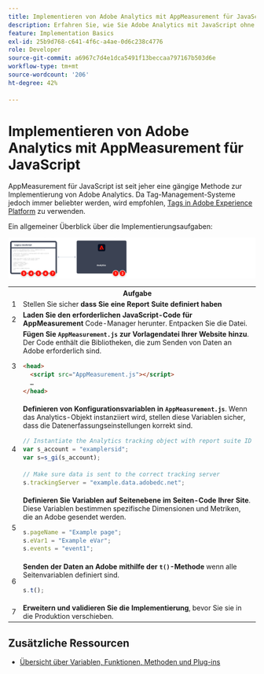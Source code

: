 ```yaml
---
title: Implementieren von Adobe Analytics mit AppMeasurement für JavaScript
description: Erfahren Sie, wie Sie Adobe Analytics mit JavaScript ohne Tag-Management-System implementieren.
feature: Implementation Basics
exl-id: 25b9d768-c641-4f6c-a4ae-0d6c238c4776
role: Developer
source-git-commit: a6967c7d4e1dca5491f13beccaa797167b503d6e
workflow-type: tm+mt
source-wordcount: '206'
ht-degree: 42%

---
```


# Implementieren von Adobe Analytics mit AppMeasurement für JavaScript

AppMeasurement für JavaScript ist seit jeher eine gängige Methode zur Implementierung von Adobe Analytics. Da Tag-Management-Systeme jedoch immer beliebter werden, wird empfohlen, [Tags in Adobe Experience Platform](../launch/overview.md) zu verwenden.

Ein allgemeiner Überblick über die Implementierungsaufgaben:

![Implementieren von Adobe Analytics mit AppMeasurement für JavaScript, wie in diesem Abschnitt beschrieben.](../assets/appmeasurement-annotated.png)

<table>

<tr>
<th style="width:5%"></th><th style="width:75%"><b>Aufgabe</b></th><th style="width:20%"><b>Weitere Informationen</b></th>
</tr>

<tr>
<td>1</td><td>Stellen Sie sicher<b> dass Sie eine Report Suite definiert haben</b></td><td><a href="../../admin/tools/manage-rs/report-suites-admin.md">Report Suite Manager</a></td>
</tr>

<tr>
<td>2</td><td><b>Laden Sie den erforderlichen JavaScript-Code für AppMeasurement </b> Code-Manager herunter. Entpacken Sie die Datei.</td><td><a href="../../admin/tools/code-manager-admin.md">Code-Manager</a></td>
</tr>

<tr>
<td>3</td><td><b>Fügen Sie <code>AppMeasurement.js</code> zur Vorlagendatei Ihrer Website hinzu</b>. Der Code enthält die Bibliotheken, die zum Senden von Daten an Adobe erforderlich sind.

```html
<head>
  <script src="AppMeasurement.js"></script>
  …
</head>
```

</td><td></td>
</tr>

<tr>
<td>4</td><td><b>Definieren von Konfigurationsvariablen in <code>AppMeasurement.js</code></b>. Wenn das Analytics-Objekt instanziiert wird, stellen diese Variablen sicher, dass die Datenerfassungseinstellungen korrekt sind.

```JavaScript
// Instantiate the Analytics tracking object with report suite ID
var s_account = "examplersid";
var s=s_gi(s_account);
 
// Make sure data is sent to the correct tracking server
s.trackingServer = "example.data.adobedc.net";
```

</td><td><a href="../vars/config-vars/configuration-variables.md">Konfigurationsvariablen</a></td>
</tr>

<tr>
<td>5</td><td><b>Definieren Sie Variablen auf Seitenebene im Seiten-Code Ihrer Site</b>. Diese Variablen bestimmen spezifische Dimensionen und Metriken, die an Adobe gesendet werden.

```js
s.pageName = "Example page";
s.eVar1 = "Example eVar";
s.events = "event1";
```

</td><td><a href="../vars/page-vars/page-variables.md">Seitenvariablen</a></td>
</tr>

<tr>
<td>6</td><td><b>Senden der Daten an Adobe mithilfe der <code>t()</code>-Methode</b> wenn alle Seitenvariablen definiert sind.

```js
s.t();
```

</td><td><a href="../vars/functions/t-method.md">t()-Methode</a></td>
</tr>

<tr>
<td>7</td><td><b>Erweitern und validieren Sie die Implementierung</b>, bevor Sie sie in die Produktion verschieben.</b></td><td></td>
</tr>

</table>

## Zusätzliche Ressourcen

- [Übersicht über Variablen, Funktionen, Methoden und Plug-ins](../vars/overview.md)
